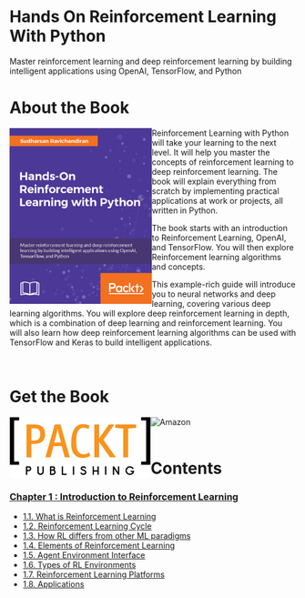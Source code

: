 # Hands On Reinforcement Learning With Python

Master reinforcement learning and deep reinforcement learning by building intelligent applications using OpenAI, TensorFlow, and Python


# About the Book

<a target="_blank" href="https://www.amazon.com/dp/B079Q3WLM4/ref=sr_1_1?ie=UTF8&qid=1518175121&sr=8-1&keywords=hands+on+reinforcement+learning+with+python">
  <img src="./images/book_cover.jpg" alt="Book Cover" width="250" align="left"/>
</a>

Reinforcement Learning with Python will take your learning to the next level. It will help you master the concepts of reinforcement learning to deep reinforcement learning. The book will explain everything from scratch by implementing practical applications at work or projects, all written in Python.

The book starts with an introduction to Reinforcement Learning, OpenAI, and TensorFlow. You will then explore Reinforcement learning algorithms and concepts. 

This example-rich guide will introduce you to neural networks and deep learning, covering various deep learning algorithms. You will explore deep reinforcement learning in depth, which is a combination of deep learning and reinforcement learning. You will also learn how deep reinforcement learning algorithms can be used with TensorFlow and Keras to build intelligent applications.


<br>

# Get the Book
<div>
<a target="_blank" href="https://www.packtpub.com/big-data-and-business-intelligence/hands-reinforcement-learning-python">
  <img src="./images/packt_logo.png" alt="Packt" align="left"/>
</a>
<a target="_blank" href="https://www.amazon.com/dp/B079Q3WLM4/ref=sr_1_1?ie=UTF8&qid=1518175121&sr=8-1&keywords=hands+on+reinforcement+learning+with+python">
  <img src="./images/-1.png" alt="Amazon" align="left"/>
</a>
<br>
</div>

<br>

# Contents



### [Chapter 1 : Introduction to Reinforcement Learning](#)

* [1.1. What is Reinforcement Learning](#)
* [1.2. Reinforcement Learning Cycle](#)
* [1.3. How RL differs from other ML paradigms](#)
* [1.4. Elements of Reinforcement Learning](#)
* [1.5. Agent Environment Interface](#)
* [1.6. Types of RL Environments](#)
* [1.7. Reinforcement Learning Platforms](#)
* [1.8. Applications](#)

